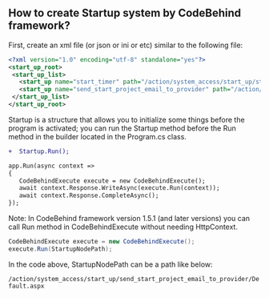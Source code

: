 ## How to create Startup system by CodeBehind framework?

 First, create an xml file (or json or ini or etc) similar to the following file:
 ```xml
<?xml version="1.0" encoding="utf-8" standalone="yes"?>
<start_up_root>
  <start_up_list>
    <start_up name="start_timer" path="/action/system_access/start_up/start_timer/Default.aspx" active="true" />
    <start_up name="send_start_project_email_to_provider" path="/action/system_access/start_up/send_start_project_email_to_provider/Default.aspx" active="true" />
  </start_up_list>
</start_up_root>
```

Startup is a structure that allows you to initialize some things before the program is activated; you can run the Startup method before the Run method in the builder located in the Program.cs class.
```diff
+  Startup.Run();

app.Run(async context =>
{
   CodeBehindExecute execute = new CodeBehindExecute();
   await context.Response.WriteAsync(execute.Run(context));
   await context.Response.CompleteAsync();
});
```

Note: In CodeBehind framework version 1.5.1 (and later versions) you can call Run method in CodeBehindExecute without needing HttpContext.

```csharp
CodeBehindExecute execute = new CodeBehindExecute();
execute.Run(StartupNodePath);
```

In the code above, StartupNodePath can be a path like below:

`/action/system_access/start_up/send_start_project_email_to_provider/Default.aspx`
